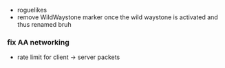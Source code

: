 - roguelikes
- remove WildWaystone marker once the wild waystone is activated and thus renamed bruh

### fix AA networking
  - rate limit for client -> server packets